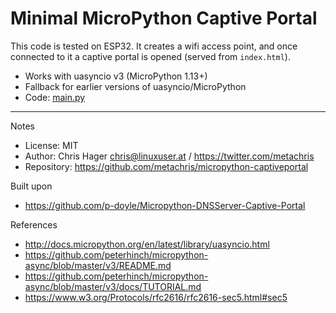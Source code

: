 # Minimal MicroPython Captive Portal

This code is tested on ESP32. It creates a wifi access point, and once connected to it a captive portal is opened (served from `index.html`).

* Works with uasyncio v3 (MicroPython 1.13+)
* Fallback for earlier versions of uasyncio/MicroPython
* Code: [main.py](https://github.com/metachris/micropython-captiveportal/blob/master/main.py)

---

Notes

* License: MIT
* Author: Chris Hager <chris@linuxuser.at> / https://twitter.com/metachris
* Repository: https://github.com/metachris/micropython-captiveportal

Built upon

- https://github.com/p-doyle/Micropython-DNSServer-Captive-Portal

References

- http://docs.micropython.org/en/latest/library/uasyncio.html
- https://github.com/peterhinch/micropython-async/blob/master/v3/README.md
- https://github.com/peterhinch/micropython-async/blob/master/v3/docs/TUTORIAL.md
- https://www.w3.org/Protocols/rfc2616/rfc2616-sec5.html#sec5
